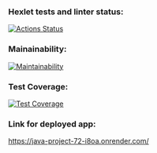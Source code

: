 ### Hexlet tests and linter status:
[![Actions Status](https://github.com/LiudmilaKorchikova/java-project-72/actions/workflows/hexlet-check.yml/badge.svg)](https://github.com/LiudmilaKorchikova/java-project-72/actions)
### Mainainability:
[![Maintainability](https://api.codeclimate.com/v1/badges/0b40fc097341d227ed04/maintainability)](https://codeclimate.com/github/LiudmilaKorchikova/java-project-72/maintainability)
### Test Coverage:
[![Test Coverage](https://api.codeclimate.com/v1/badges/0b40fc097341d227ed04/test_coverage)](https://codeclimate.com/github/LiudmilaKorchikova/java-project-72/test_coverage)
### Link for deployed app:
https://java-project-72-i8oa.onrender.com/
